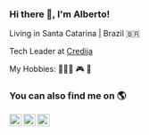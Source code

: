 ### Hi there 👋, I'm Alberto!

Living in Santa Catarina | Brazil 🇧🇷

Tech Leader at [Credija](https://www.credija.com.br)

My Hobbies: 🏄🏻‍♂️ 🎮 🎸



### You can also find me on 🌎

[<img align="left" alt="Twitter" width="22px" src="https://cdn.jsdelivr.net/npm/simple-icons@v3/icons/twitter.svg" />][twitter]
[<img align="left" alt="LinkedIn" width="22px" src="https://cdn.jsdelivr.net/npm/simple-icons@v3/icons/linkedin.svg" />][linkedin]
[<img align="left" alt="Instagram" width="22px" src="https://cdn.jsdelivr.net/npm/simple-icons@v3/icons/instagram.svg" />][instagram]



[twitter]: https://twitter.com/alberto_off
[linkedin]: https://www.linkedin.com/in/albertosrocha
[instagram]: https://www.instagram.com/_albertosemprebon

<!--
**albertosrocha/albertosrocha** is a ✨ _special_ ✨ repository because its `README.md` (this file) appears on your GitHub profile.

Here are some ideas to get you started:

- 🔭 I’m currently working on ...
- 🌱 I’m currently learning ...
- 👯 I’m looking to collaborate on ...
- 🤔 I’m looking for help with ...
- 💬 Ask me about ...
- 📫 How to reach me: ...
- 😄 Pronouns: ...
- ⚡ Fun fact: ...
-->
